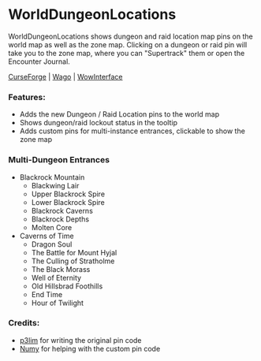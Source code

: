 # WorldDungeonLocations

WorldDungeonLocations shows dungeon and raid location map pins on the world map as well as the zone map. Clicking on a dungeon or raid pin will take you to the zone map, where you can "Supertrack" them or open the Encounter Journal.

[CurseForge](https://www.curseforge.com/wow/addons/worlddungeonlocations) | [Wago](https://addons.wago.io/addons/worlddungeonlocations) | [WowInterface](https://www.wowinterface.com/downloads/info26785-WorldDungeonLocations.html)

### Features:
- Adds the new Dungeon / Raid Location pins to the world map
- Shows dungeon/raid lockout status in the tooltip
- Adds custom pins for multi-instance entrances, clickable to show the zone map

### Multi-Dungeon Entrances
- Blackrock Mountain
    - Blackwing Lair
    - Upper Blackrock Spire
    - Lower Blackrock Spire
    - Blackrock Caverns
    - Blackrock Depths
    - Molten Core
- Caverns of Time 
    - Dragon Soul
    - The Battle for Mount Hyjal
    - The Culling of Stratholme
    - The Black Morass
    - Well of Eternity
    - Old Hillsbrad Foothills
    - End Time
    - Hour of Twilight

### Credits:
- [p3lim](https://github.com/p3lim-wow/) for writing the original pin code
- [Numy](https://github.com/NumyAddon/) for helping with the custom pin code
